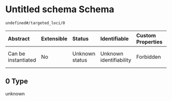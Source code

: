 # Untitled schema Schema

```txt
undefined#/targeted_loci/0
```



| Abstract            | Extensible | Status         | Identifiable            | Custom Properties | Additional Properties | Access Restrictions | Defined In                                                                                                    |
| :------------------ | :--------- | :------------- | :---------------------- | :---------------- | :-------------------- | :------------------ | :------------------------------------------------------------------------------------------------------------ |
| Can be instantiated | No         | Unknown status | Unknown identifiability | Forbidden         | Allowed               | none                | [experiment-valid-1.json\*](../../../schemas/validation_tests/experiment-valid-1.json "open original schema") |

## 0 Type

unknown
